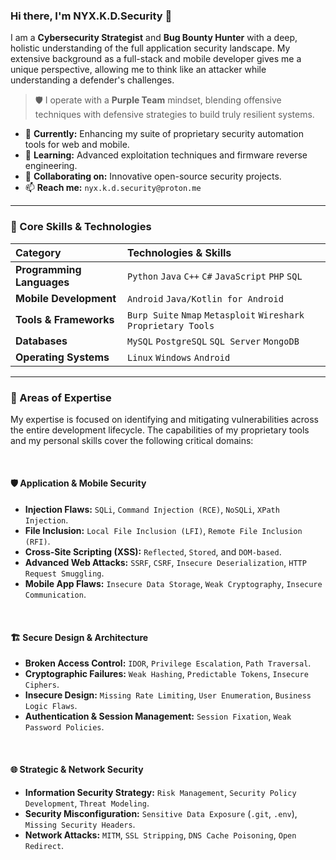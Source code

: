 ### Hi there, I'm NYX.K.D.Security 👋

I am a **Cybersecurity Strategist** and **Bug Bounty Hunter** with a deep, holistic understanding of the full application security landscape. My extensive background as a full-stack and mobile developer gives me a unique perspective, allowing me to think like an attacker while understanding a defender's challenges.

> 🛡️ I operate with a **Purple Team** mindset, blending offensive techniques with defensive strategies to build truly resilient systems.

- 🔭 **Currently:** Enhancing my suite of proprietary security automation tools for web and mobile.
- 🌱 **Learning:** Advanced exploitation techniques and firmware reverse engineering.
- 👯 **Collaborating on:** Innovative open-source security projects.
- 📫 **Reach me:** `nyx.k.d.security@proton.me`

---

### 🚀 Core Skills & Technologies

| Category | Technologies & Skills |
| :--- | :--- |
| **Programming Languages** | `Python` `Java` `C++` `C#` `JavaScript` `PHP` `SQL` |
| **Mobile Development** | `Android` `Java/Kotlin for Android` |
| **Tools & Frameworks** | `Burp Suite` `Nmap` `Metasploit` `Wireshark` `Proprietary Tools` |
| **Databases** | `MySQL` `PostgreSQL` `SQL Server` `MongoDB` |
| **Operating Systems** | `Linux` `Windows` `Android`|

---

### 🎯 Areas of Expertise

My expertise is focused on identifying and mitigating vulnerabilities across the entire development lifecycle. The capabilities of my proprietary tools and my personal skills cover the following critical domains:

<br>

#### 🛡️ Application & Mobile Security
*   **Injection Flaws:** `SQLi`, `Command Injection (RCE)`, `NoSQLi`, `XPath Injection`.
*   **File Inclusion:** `Local File Inclusion (LFI)`, `Remote File Inclusion (RFI)`.
*   **Cross-Site Scripting (XSS):** `Reflected`, `Stored`, and `DOM-based`.
*   **Advanced Web Attacks:** `SSRF`, `CSRF`, `Insecure Deserialization`, `HTTP Request Smuggling`.
*   **Mobile App Flaws:** `Insecure Data Storage`, `Weak Cryptography`, `Insecure Communication`.

<br>

#### 🏗️ Secure Design & Architecture
*   **Broken Access Control:** `IDOR`, `Privilege Escalation`, `Path Traversal`.
*   **Cryptographic Failures:** `Weak Hashing`, `Predictable Tokens`, `Insecure Ciphers`.
*   **Insecure Design:** `Missing Rate Limiting`, `User Enumeration`, `Business Logic Flaws`.
*   **Authentication & Session Management:** `Session Fixation`, `Weak Password Policies`.

<br>

#### 🌐 Strategic & Network Security
*   **Information Security Strategy:** `Risk Management`, `Security Policy Development`, `Threat Modeling`.
*   **Security Misconfiguration:** `Sensitive Data Exposure` (`.git`, `.env`), `Missing Security Headers`.
*   **Network Attacks:** `MITM`, `SSL Stripping`, `DNS Cache Poisoning`, `Open Redirect`.

